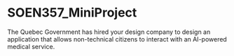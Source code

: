 # SOEN357_MiniProject
The Quebec Government has hired your design company to design an application that allows non-technical citizens to interact with an AI-powered medical service.
